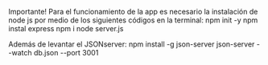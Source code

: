 Importante!
Para el funcionamiento de la app es necesario la instalación de node js por medio de los siguientes códigos en la terminal:
npm init -y
npm instal express
npm i
node server.js

Además de levantar el JSONserver:
npm install -g json-server
json-server --watch db.json --port 3001
